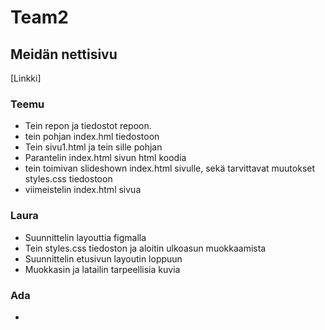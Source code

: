 # Team2



 
 ## Meidän nettisivu

 [Linkki]

 ### Teemu
 - Tein repon ja tiedostot repoon.
 - tein pohjan index.hml tiedostoon
 - Tein sivu1.html ja tein sille pohjan
 - Parantelin index.html sivun html koodia
 - tein toimivan slideshown index.html sivulle, sekä tarvittavat muutokset styles.css tiedostoon
 - viimeistelin index.html sivua

 ### Laura
 - Suunnittelin layouttia figmalla
 - Tein styles.css tiedoston ja aloitin ulkoasun muokkaamista
 - Suunnittelin etusivun layoutin loppuun 
 - Muokkasin ja latailin tarpeellisia kuvia  

 ### Ada
 - 
